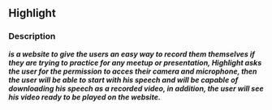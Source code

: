 ## Highlight

### Description

***is a website to give the users an easy way to record them themselves if they are trying to practice for any meetup or presentation, Highlight asks the user for the permission to acces their camera and microphone, then the user will be able to start with his speech and will be capable of downloading his speech as a recorded video, in addition, the user will see his video ready to be played on the website.***


